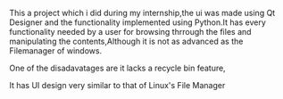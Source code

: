 This a project which i did during my internship,the ui was made using Qt Designer and the functionality implemented using  Python.It has every functionality needed by a user for browsing thrrough the files and manipulating the contents,Although it is not as advanced as the Filemanager of windows.

One of the disadavatages are it lacks a recycle bin feature,

It has UI design very similar to that of Linux's File Manager
